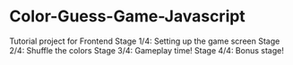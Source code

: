# Color-Guess-Game-Javascript
Tutorial project for Frontend
Stage 1/4: Setting up the game screen
Stage 2/4: Shuffle the colors
Stage 3/4: Gameplay time!
Stage 4/4: Bonus stage!
